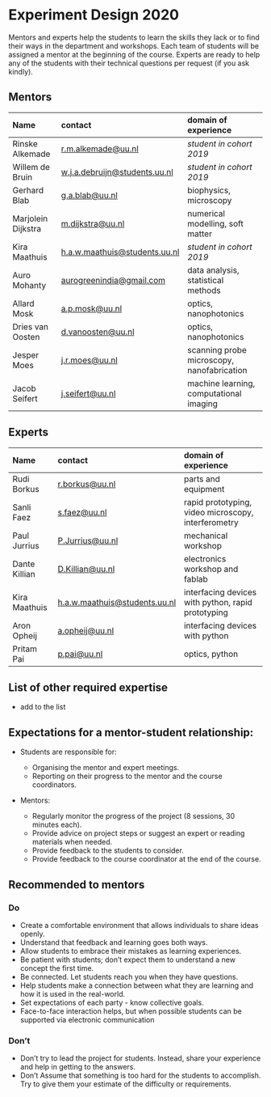 # Experiment Design 2020

Mentors and experts help the students to learn the skills they lack or to find their ways in the department and workshops. Each team of students will be assigned a mentor at the beginning of the course. Experts are ready to help any of the students with their technical questions per request (if you ask kindly).  

## Mentors

| Name        | contact         | domain of experience |
| :-------------- | :-------------------------- | :----------------------------------- |
| Rinske Alkemade | r.m.alkemade@uu.nl  | *student in cohort 2019* |
| Willem de Bruin | w.j.a.debruijn@students.uu.nl | *student in cohort 2019* |
| Gerhard Blab | g.a.blab@uu.nl | biophysics, microscopy |
| Marjolein Dijkstra | m.dijkstra@uu.nl | numerical modelling, soft matter |
| Kira Maathuis | h.a.w.maathuis@students.uu.nl  | *student in cohort 2019* |
| Auro Mohanty | aurogreenindia@gmail.com  | data analysis, statistical methods |
| Allard Mosk | a.p.mosk@uu.nl | optics, nanophotonics | 
| Dries van Oosten | d.vanoosten@uu.nl | optics, nanophotonics |
| Jesper Moes | j.r.moes@uu.nl | scanning probe microscopy, nanofabrication |
| Jacob Seifert | j.seifert@uu.nl | machine learning, computational imaging |

## Experts

| Name        | contact         | domain of experience |
| :-------------- | :-------------------------- | :----------------------------------- |
| Rudi Borkus | r.borkus@uu.nl  | parts and equipment |
| Sanli Faez | s.faez@uu.nl | rapid prototyping, video microscopy, interferometry |
| Paul Jurrius| P.Jurrius@uu.nl | mechanical workshop |
| Dante Killian | D.Killian@uu.nl | electronics workshop and fablab |
| Kira Maathuis | h.a.w.maathuis@students.uu.nl  | interfacing devices with python, rapid prototyping |
| Aron Opheij | a.opheij@uu.nl  | interfacing devices with python |
| Pritam Pai | p.pai@uu.nl | optics, python |

## List of other required expertise
+ add to the list


## Expectations for a mentor-student relationship:

+ Students are responsible for:  
    + Organising the mentor and expert meetings. 
    + Reporting on their progress to the mentor and the course coordinators. 

+ Mentors:  
    + Regularly monitor the progress of the project (8 sessions, 30 minutes each). 
    + Provide advice on project steps or suggest an expert or reading materials when needed. 
    + Provide feedback to the students to consider. 
    + Provide feedback to the course coordinator at the end of the course.

## Recommended to mentors

### Do

+ Create a comfortable environment that allows individuals to share ideas openly. 
+ Understand that feedback and learning goes both ways. 
+ Allow students to embrace their mistakes as learning experiences. 
+ Be patient with students; don’t expect them to understand a new concept the first time. 
+ Be connected. Let students reach you when they have questions. 
+ Help students make a connection between what they are learning and how it is used in the real-world.  
+ Set expectations of each party - know collective goals. 
+ Face-to-face interaction helps, but when possible students can be supported via electronic communication

### Don’t

+ Don’t try to lead the project for students. Instead, share your experience and help in getting to the answers.  
+ Don’t Assume that something is too hard for the students to accomplish. Try to give them your estimate of the difficulty or requirements.  


